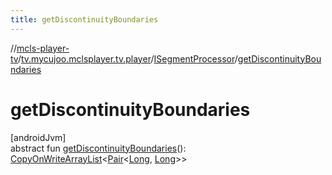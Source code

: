 ```yaml
---
title: getDiscontinuityBoundaries
---
```

//[mcls-player-tv](../../../index.html)/[tv.mycujoo.mclsplayer.tv.player](../index.html)/[ISegmentProcessor](index.html)/[getDiscontinuityBoundaries](get-discontinuity-boundaries.html)



# getDiscontinuityBoundaries



[androidJvm]\
abstract fun [getDiscontinuityBoundaries](get-discontinuity-boundaries.html)(): [CopyOnWriteArrayList](https://docs.oracle.com/javase/8/docs/api/java/util/concurrent/CopyOnWriteArrayList.html)&lt;[Pair](https://kotlinlang.org/api/latest/jvm/stdlib/kotlin/-pair/index.html)&lt;[Long](https://kotlinlang.org/api/latest/jvm/stdlib/kotlin/-long/index.html), [Long](https://kotlinlang.org/api/latest/jvm/stdlib/kotlin/-long/index.html)&gt;&gt;




